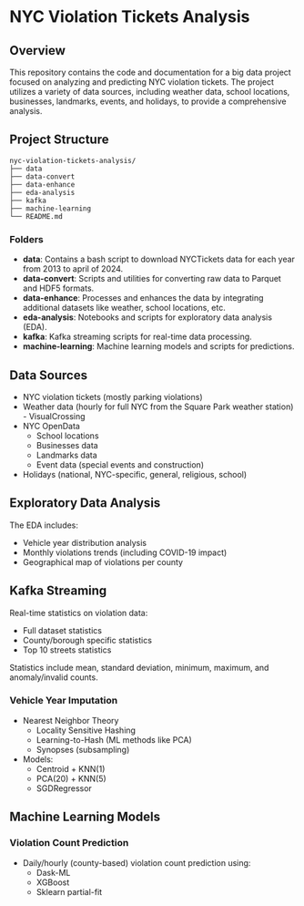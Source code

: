 # NYC Violation Tickets Analysis

## Overview
This repository contains the code and documentation for a big data project focused on analyzing and predicting NYC violation tickets. The project utilizes a variety of data sources, including weather data, school locations, businesses, landmarks, events, and holidays, to provide a comprehensive analysis.

## Project Structure
```
nyc-violation-tickets-analysis/
├── data
├── data-convert
├── data-enhance
├── eda-analysis
├── kafka
├── machine-learning
└── README.md
```

### Folders
- **data**: Contains a bash script to download NYCTickets data for each year from 2013 to april of 2024.
- **data-convert**: Scripts and utilities for converting raw data to Parquet and HDF5 formats.
- **data-enhance**: Processes and enhances the data by integrating additional datasets like weather, school locations, etc.
- **eda-analysis**: Notebooks and scripts for exploratory data analysis (EDA).
- **kafka**: Kafka streaming scripts for real-time data processing.
- **machine-learning**: Machine learning models and scripts for predictions.

## Data Sources
- NYC violation tickets (mostly parking violations)
- Weather data (hourly for full NYC from the Square Park weather station) - VisualCrossing
- NYC OpenData
	- School locations
	- Businesses data
	- Landmarks data
	- Event data (special events and construction)
- Holidays (national, NYC-specific, general, religious, school)

## Exploratory Data Analysis
The EDA includes:
- Vehicle year distribution analysis
- Monthly violations trends (including COVID-19 impact)
- Geographical map of violations per county

## Kafka Streaming
Real-time statistics on violation data:
- Full dataset statistics
- County/borough specific statistics
- Top 10 streets statistics

Statistics include mean, standard deviation, minimum, maximum, and anomaly/invalid counts.

### Vehicle Year Imputation
- Nearest Neighbor Theory
  - Locality Sensitive Hashing
  - Learning-to-Hash (ML methods like PCA)
  - Synopses (subsampling)
- Models:
  - Centroid + KNN(1)
  - PCA(20) + KNN(5)
  - SGDRegressor

## Machine Learning Models
### Violation Count Prediction
- Daily/hourly (county-based) violation count prediction using:
  - Dask-ML
  - XGBoost
  - Sklearn partial-fit

